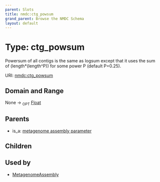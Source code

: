 ```yaml
---
parent: Slots
title: nmdc:ctg_powsum
grand_parent: Browse the NMDC Schema
layout: default
---
```


# Type: ctg_powsum


Powersum of all contigs is the same as logsum except that it uses the sum of (length*(length^P)) for some power P (default P=0.25).

URI: [nmdc:ctg_powsum](https://microbiomedata/meta/ctg_powsum)

## Domain and Range

None ->  <sub>OPT</sub> [Float](types/Float.md)

## Parents

 *  is_a: [metagenome assembly parameter](metagenome_assembly_parameter.md)

## Children


## Used by

 * [MetagenomeAssembly](MetagenomeAssembly.md)
